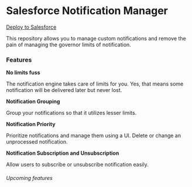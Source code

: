 # Salesforce Notification Manager

[Deploy to Salesforce](https://githubsfdeploy.herokuapp.com/app/githubdeploy/manjit5190/notification-manager)

This repository allows you to manage custom notifications and remove the pain of managing the governor limits of
notification.

### Features

**No limits fuss**

The notification engine takes care of limits for you. Yes, that means some notification will be delivered later but
never lost.

**Notification Grouping**

Group your notifications so that it utilizes lesser limits.

**Notification Priority**

Prioritize notifications and manage them using a UI. Delete or change an unprocessed notification.

**Notification Subscription and Unsubscription**

Allow users to subscribe or unsubscribe notification easily.


###### Upcoming features

